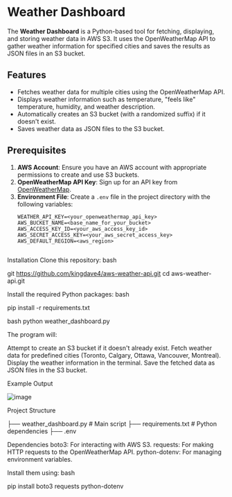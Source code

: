 # Weather Dashboard

The **Weather Dashboard** is a Python-based tool for fetching, displaying, and storing weather data in AWS S3. It uses the OpenWeatherMap API to gather weather information for specified cities and saves the results as JSON files in an S3 bucket.

## Features

- Fetches weather data for multiple cities using the OpenWeatherMap API.
- Displays weather information such as temperature, "feels like" temperature, humidity, and weather description.
- Automatically creates an S3 bucket (with a randomized suffix) if it doesn't exist.
- Saves weather data as JSON files to the S3 bucket.

## Prerequisites

1. **AWS Account**: Ensure you have an AWS account with appropriate permissions to create and use S3 buckets.
2. **OpenWeatherMap API Key**: Sign up for an API key from [OpenWeatherMap](https://openweathermap.org/api).
3. **Environment File**: Create a `.env` file in the project directory with the following variables:
   ```plaintext
   WEATHER_API_KEY=<your_openweathermap_api_key>
   AWS_BUCKET_NAME=<base_name_for_your_bucket>
   AWS_ACCESS_KEY_ID=<your_aws_access_key_id>
   AWS_SECRET_ACCESS_KEY=<your_aws_secret_access_key>
   AWS_DEFAULT_REGION=<aws_region>


Installation
Clone this repository:
bash

git https://github.com/kingdave4/aws-weather-api.git
cd aws-weather-api.git


Install the required Python packages:
bash

pip install -r requirements.txt


bash
python weather_dashboard.py



The program will:

Attempt to create an S3 bucket if it doesn't already exist.
Fetch weather data for predefined cities (Toronto, Calgary, Ottawa, Vancouver, Montreal).
Display the weather information in the terminal.
Save the fetched data as JSON files in the S3 bucket.


Example Output

![image](https://github.com/user-attachments/assets/2b7ab102-190d-4506-af49-1b735cecf920)



Project Structure

├── weather_dashboard.py      # Main script
├── requirements.txt          # Python dependencies
├── .env 


Dependencies
boto3: For interacting with AWS S3.
requests: For making HTTP requests to the OpenWeatherMap API.
python-dotenv: For managing environment variables.


Install them using:
bash

pip install boto3 requests python-dotenv

